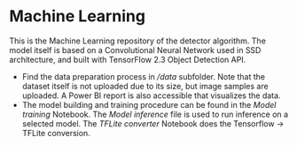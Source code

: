 # Machine Learning

This is the Machine Learning repository of the detector algorithm. The model itself is based on a Convolutional Neural Network used in SSD architecture, and built with TensorFlow 2.3 Object Detection API. 



- Find the data preparation process in */data* subfolder. Note that the dataset itself is not uploaded due to its size, but image samples are uploaded. A Power BI report is also accessible that visualizes the data.
- The model building and training procedure can be found in the *Model training* Notebook. The *Model inference* file is used to run inference on a selected model. The *TFLite converter* Notebook does the Tensorflow -> TFLite conversion.

